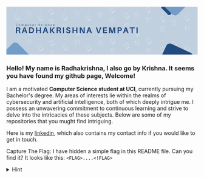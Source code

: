 ![Banner.png](banner.png)


### Hello! My name is Radhakrishna, I also go by Krishna. It seems you have found my github page, Welcome!

I am a motivated **Computer Science student at UCI**, currently pursuing my Bachelor's degree. My areas of interests lie within the realms of cybersecurity and artificial intelligence, both of which deeply intrigue me. I possess an unwavering commitment to continuous learning and strive to delve into the intricacies of these subjects. Below are some of my repositories that you mught find intriguing.

Here is my [linkedin](https://www.linkedin.com/in/radhakrishna-vempati-3a7b1b21a/), which also contains my contact info if you would like to get in touch.

Capture The Flag: I have hidden a simple flag in this README file. Can you find it? It looks like this: `<FLAG>....<!FLAG>`
<details>
  <summary>Hint</summary>
  <details>
    
  <summary>Are you sure you need a hint?</summary>
  
  <details>
  <summary>Last Chance...</summary>
  Here it is:
  #### Have you heard of metadata? ####
  
  </details>
  
  </details>
  
</details>


<!--
**KrishnaV04/KrishnaV04** is a ✨ _special_ ✨ repository because its `README.md` (this file) appears on your GitHub profile.

Here are some ideas to get you started:

- 🔭 I’m currently working on ...
- 🌱 I’m currently learning ...
- 👯 I’m looking to collaborate on ...
- 🤔 I’m looking for help with ...
- 💬 Ask me about ...
- 📫 How to reach me: ...
- 😄 Pronouns: ...
- ⚡ Fun fact: ...
-->
